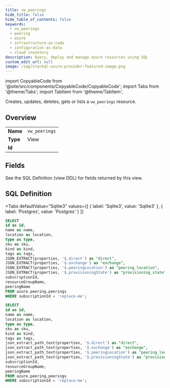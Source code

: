 ```yaml
--- 
title: vw_peerings
hide_title: false
hide_table_of_contents: false
keywords:
  - vw_peerings
  - peering
  - azure
  - infrastructure-as-code
  - configuration-as-data
  - cloud inventory
description: Query, deploy and manage azure resources using SQL
custom_edit_url: null
image: /img/stackql-azure-provider-featured-image.png
---
```


import CopyableCode from '@site/src/components/CopyableCode/CopyableCode';
import Tabs from '@theme/Tabs';
import TabItem from '@theme/TabItem';

Creates, updates, deletes, gets or lists a <code>vw_peerings</code> resource.

## Overview
<table><tbody>
<tr><td><b>Name</b></td><td><code>vw_peerings</code></td></tr>
<tr><td><b>Type</b></td><td>View</td></tr>
<tr><td><b>Id</b></td><td><CopyableCode code="azure.peering.vw_peerings" /></td></tr>
</tbody></table>

## Fields

See the SQL Definition (view DDL) for fields returned by this view.

## SQL Definition

<Tabs
defaultValue="Sqlite3"
values={[
{ label: 'Sqlite3', value: 'Sqlite3' },
{ label: 'Postgres', value: 'Postgres' }
]}
>
<TabItem value="Sqlite3">

```sql
SELECT
id as id,
name as name,
location as location,
type as type,
sku as sku,
kind as kind,
tags as tags,
JSON_EXTRACT(properties, '$.direct') as "direct",
JSON_EXTRACT(properties, '$.exchange') as "exchange",
JSON_EXTRACT(properties, '$.peeringLocation') as "peering_location",
JSON_EXTRACT(properties, '$.provisioningState') as "provisioning_state",
subscriptionId,
resourceGroupName,
peeringName
FROM azure.peering.peerings
WHERE subscriptionId = 'replace-me';
```

</TabItem>
<TabItem value="Postgres">

```sql
SELECT
id as id,
name as name,
location as location,
type as type,
sku as sku,
kind as kind,
tags as tags,
json_extract_path_text(properties, '$.direct') as "direct",
json_extract_path_text(properties, '$.exchange') as "exchange",
json_extract_path_text(properties, '$.peeringLocation') as "peering_location",
json_extract_path_text(properties, '$.provisioningState') as "provisioning_state",
subscriptionId,
resourceGroupName,
peeringName
FROM azure.peering.peerings
WHERE subscriptionId = 'replace-me';
```

</TabItem>
</Tabs>
